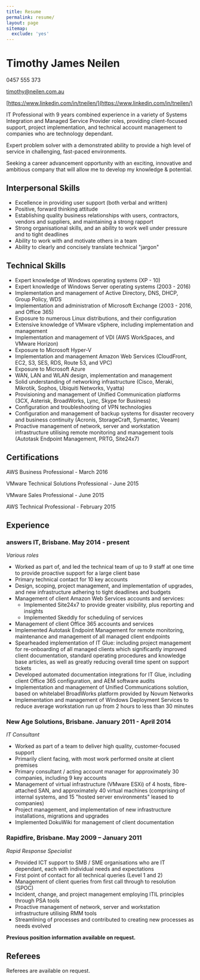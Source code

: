 ```yaml
---
title: Resume
permalink: resume/
layout: page
sitemap:
  exclude: 'yes'
---
```

# Timothy James Neilen

0457 555 373

timothy@neilen.com.au

[https://www.linkedin.com/in/tneilen/](https://www.linkedin.com/in/tneilen/)

IT Professional with 9 years combined experience in a variety of Systems Integration and Managed Service Provider roles, providing client-focused support, project implementation, and technical account management to companies who are technology dependant.

Expert problem solver with a demonstrated ability to provide a high level of service in challenging, fast-paced environments.

Seeking a career advancement opportunity with an exciting, innovative and ambitious company that will allow me to develop my knowledge & potential.

## Interpersonal Skills

* Excellence in providing user support (both verbal and written)
* Positive, forward thinking attitude
* Establishing quality business relationships with users, contractors, vendors and suppliers, and maintaining a strong rapport
* Strong organisational skills, and an ability to work well under pressure and to tight deadlines
* Ability to work with and motivate others in a team
* Ability to clearly and concisely translate technical "jargon"

## Technical Skills

* Expert knowledge of Windows operating systems (XP - 10)
* Expert knowledge of Windows Server operating systems (2003 - 2016)
* Implementation and management of Active Directory, DNS, DHCP, Group Policy, WDS
* Implementation and administration of Microsoft Exchange (2003 - 2016, and Office 365)
* Exposure to numerous Linux distributions, and their configuration
* Extensive knowledge of VMware vSphere, including implementation and management
* Implementation and management of VDI (AWS WorkSpaces, and VMware Horizon)
* Exposure to Microsoft Hyper-V
* Implementation and management Amazon Web Services (CloudFront, EC2, S3, SES, RDS, Route 53, and VPC)
* Exposure to Microsoft Azure
* WAN, LAN and WLAN design, implementation and management
* Solid understanding of networking infrastructure (Cisco, Meraki, Mikrotik, Sophos, Ubiquiti Networks, Vyatta)
* Provisioning and management of Unified Communication platforms (3CX, Asterisk, BroadWorks, Lync, Skype for Business)
* Configuration and troubleshooting of VPN technologies
* Configuration and management of backup systems for disaster recovery and business continuity (Acronis, StorageCraft, Symantec, Veeam)
* Proactive management of network, server and workstation infrastructure utilising remote monitoring and management tools (Autotask Endpoint Management, PRTG, Site24x7)

## Certifications

AWS Business Professional - March 2016

VMware Technical Solutions Professional - June 2015

VMware Sales Professional -  June 2015

AWS Technical Professional - February 2015

## Experience

### answers IT, Brisbane. May 2014 - present

*Various roles*

* Worked as part of, and led the technical team of up to 9 staff at one time to provide proactive support for a large client base
* Primary technical contact for 10 key accounts
* Design, scoping, project management, and implementation of upgrades, and new infrastructure adhering to tight deadlines and budgets
* Management of client Amazon Web Services accounts and services:
  * Implemented Site24x7 to provide greater visibility, plus reporting and insights
  * Implemented Skeddly for scheduling of services
* Management of client Office 365 accounts and services
* Implemented Autotask Endpoint Management for remote monitoring, maintenance and management of all managed client endpoints
* Spearheaded implementation of IT Glue: including project management for re-onboarding of all managed clients which significantly improved client documentation, standard operating procedures and knowledge base articles, as well as greatly reducing overall time spent on support tickets
* Developed automated documentation integrations for IT Glue, including client Office 365 configuration, and AEM software audits
* Implementation and management of Unified Communications solution, based on whitelabel BroadWorks platform provided by Novum Networks
* Implementation and management of Windows Deployment Services to reduce average workstation run up from 2 hours to less than 30 minutes

### New Age Solutions, Brisbane. January 2011 - April 2014

*IT Consultant*

* Worked as part of a team to deliver high quality, customer-focused support
* Primarily client facing, with most work performed onsite at client premises
* Primary consultant / acting account manager for approximately 30 companies, including 9 key accounts
* Management of virtual infrastructure (VMware ESXi) of 4 hosts, fibre-attached SAN, and   approximately 40 virtual machines (comprising of internal systems, and 15 "hosted server    environments" leased to companies)
* Project management, and implementation of new infrastructure installations, migrations and upgrades
* Implemented DokuWiki for management of client documentation

### Rapidfire, Brisbane. May 2009 – January 2011
*Rapid Response Specialist*

* Provided ICT support to SMB / SME organisations who are IT dependant, each with individual needs and expectations
* First point of contact for all technical queries (Level 1 and 2)
* Management of client queries from first call through to resolution (SPOC)
* Incident, change, and project management employing ITIL principles through PSA tools
* Proactive management of network, server and workstation infrastructure utilising RMM tools
* Streamlining of processes and contributed to creating new processes as needs evolved

**Previous position information available on request.**

## Referees

Referees are available on request.